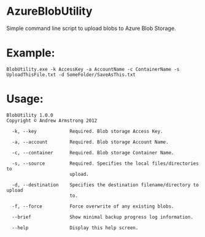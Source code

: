 AzureBlobUtility
================

Simple command line script to upload blobs to Azure Blob Storage.

Example:
=
```
BlobUtility.exe -k AccessKey -a AccountName -c ContainerName -s UploadThisFile.txt -d SomeFolder/SaveAsThis.txt
```

Usage:
=
```
BlobUtility 1.0.0
Copyright © Andrew Armstrong 2012

  -k, --key            Required. Blob storage Access Key.

  -a, --account        Required. Blob storage Account Name.

  -c, --container      Required. Blob storage Container Name.

  -s, --source         Required. Specifies the local files/directories to
                       upload.

  -d, --destination    Specifies the destination filename/directory to upload
                       to.

  -f, --force          Force overwrite of any existing blobs.

  --brief              Show minimal backup progress log information.

  --help               Display this help screen.
```